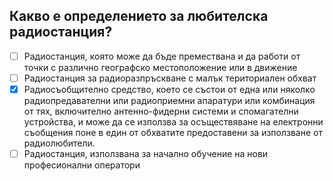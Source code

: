 ## Какво е определението за любителска радиостанция?

<!-- Верният отговор е отбелязан с [X] -->

- [ ] Радиостанция, която може да бъде премествана и да работи от точки с различно географско местоположение или в движение
- [ ] Радиостанция за радиоразпръскване с малък териториален обхват
- [X] Радиосъобщително средство, което се състои от една или няколко радиопредавателни или радиоприемни апаратури или комбинация от тях, включително антенно-фидерни системи и спомагателни устройства, и може да се използва за осъществяване на електронни съобщения поне в един от обхватите предоставени за използване от радиолюбители.
- [ ] Радиостанция, използвана за начално обучение на нови професионални оператори
